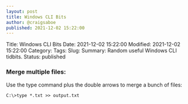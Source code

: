 ```yaml
---
layout: post
title: Windows CLI Bits
author: @craigsaboe
published: 2021-12-02 15:22:00
---
```


Title: Windows CLI Bits
Date: 2021-12-02 15:22:00
Modified: 2021-12-02 15:22:00
Category: 
Tags: 
Slug: 
Summary: Random useful Windows CLI tidbits.
Status: published

### Merge multiple files:
Use the type command plus the double arrows to merge a bunch of files:

```
C:\>type *.txt >> output.txt
```